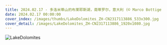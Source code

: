 ```yaml
---
title: 2024.02.17 - 多洛米蒂山的布莱耶斯湖，南蒂罗尔，意大利 (© Marco Bottigelli/Getty Images)
date: 2024.02.17 00:00:00
cover_index: /images/thumbs/LakeDolomites_ZH-CN2317113886_533x300.jpg
cover_detail: /images/LakeDolomites_ZH-CN2317113886_1920x1080.jpg
---
```


![LakeDolomites](/images/LakeDolomites_ZH-CN2317113886_1920x1080.jpg)
